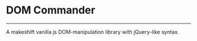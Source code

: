 # DOM Commander
---------------

A makeshift vanilla js DOM-manipulation library with jQuery-like syntax.
